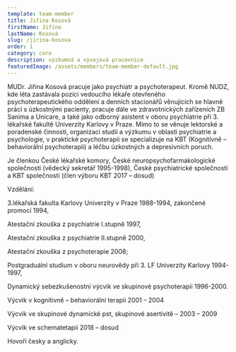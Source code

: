 ```yaml
---
template: team-member
title: Jiřina Kosová
firstName: Jiřina
lastName: Kosová
slug: /jirina-kosova
order: 1
category: core
description: výzkumná a vývojová pracovnice
featuredImage: /assets/members/team-member-default.jpg
---
```




MUDr. Jiřina Kosová pracuje jako psychiatr a psychoterapeut. Kromě NUDZ, kde léta zastávala pozici vedoucího lékaře otevřeného psychoterapeutického oddělení a denních stacionářů věnujících se hlavně práci s úzkostnými pacienty, pracuje dále ve zdravotnických zařízeních ZB Sanima a Unicare, a také jako odborný asistent v oboru psychiatrie při 3. lékařské fakultě Univerzity Karlovy v Praze. Mimo to se věnuje lektorské a poradenské činnosti, organizaci studií a výzkumu v oblasti psychiatrie a psychologie, v praktické psychoterapii se specializuje na KBT (Kognitivně – behaviorální psychoterapii) a léčbu úzkostných a depresivních poruch.

Je členkou České lékařské komory, České neuropsychofarmakologické společnosti (vědecký sekretář 1995-1998), České psychiatrické společnosti a KBT společnosti (člen výboru KBT 2017 – dosud)

Vzdělání:

3.lékařská fakulta Karlovy Univerzity v Praze 1988-1994, zakončené promocí 1994,

Atestační zkouška z psychiatrie I.stupně 1997,

Atestační zkouška z psychiatrie II.stupně 2000,

Atestační zkouška z psychoterapie 2008;

Postgraduální studium v oboru neurovědy při 3. LF Univerzity Karlovy 1994-1997,

Dynamický sebezkušenostní výcvik ve skupinové psychoterapii 1996-2000.

Výcvik v kognitivně – behaviorální terapii 2001 – 2004

Výcvik ve skupinové dynamické pst, skupinové asertivitě – 2003 – 2009

Výcvik ve schematetapii 2018 – dosud

Hovoří česky a anglicky.
